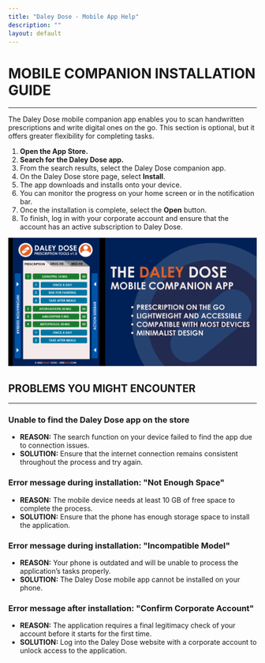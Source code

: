 ```yaml
---
title: "Daley Dose - Mobile App Help"
description: ""
layout: default
---
```


# **MOBILE COMPANION INSTALLATION GUIDE**
---

The Daley Dose mobile companion app enables you to scan handwritten prescriptions and write digital ones on the go. This section is optional, but it offers greater flexibility for completing tasks.  

1. **Open the App Store.**  
2. **Search for the Daley Dose app.**  
3. From the search results, select the Daley Dose companion app.  
4. On the Daley Dose store page, select **Install**.  
5. The app downloads and installs onto your device.  
6. You can monitor the progress on your home screen or in the notification bar.  
7. Once the installation is complete, select the **Open** button.  
8. To finish, log in with your corporate account and ensure that the account has an active subscription to Daley Dose.  


![User Interface mobile](/assets/images/daley-dose-home-window-mobile.png)

## **PROBLEMS YOU MIGHT ENCOUNTER** 
---

### Unable to find the Daley Dose app on the store  
- **REASON:** The search function on your device failed to find the app due to connection issues.  
- **SOLUTION:** Ensure that the internet connection remains consistent throughout the process and try again.

### Error message during installation: **"Not Enough Space"**  
- **REASON:** The mobile device needs at least 10 GB of free space to complete the process.  
- **SOLUTION:** Ensure that the phone has enough storage space to install the application.

### Error message during installation: **"Incompatible Model"**  
- **REASON:** Your phone is outdated and will be unable to process the application’s tasks properly.  
- **SOLUTION:** The Daley Dose mobile app cannot be installed on your phone.

### Error message after installation: **"Confirm Corporate Account"**  
- **REASON:** The application requires a final legitimacy check of your account before it starts for the first time.  
- **SOLUTION:** Log into the Daley Dose website with a corporate account to unlock access to the application.
